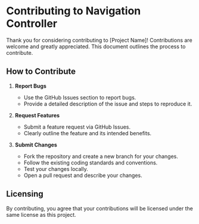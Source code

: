 # Contributing to Navigation Controller

Thank you for considering contributing to [Project Name]! Contributions are welcome and greatly appreciated. This document outlines the process to contribute.

## How to Contribute
1. **Report Bugs**  
   - Use the GitHub Issues section to report bugs.
   - Provide a detailed description of the issue and steps to reproduce it.

2. **Request Features**  
   - Submit a feature request via GitHub Issues.
   - Clearly outline the feature and its intended benefits.

3. **Submit Changes**  
   - Fork the repository and create a new branch for your changes.
   - Follow the existing coding standards and conventions.
   - Test your changes locally.
   - Open a pull request and describe your changes.


## Licensing
By contributing, you agree that your contributions will be licensed under the same license as this project.
